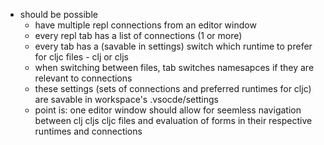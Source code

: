 
- should be possible
  - have multiple repl connections from an editor window
  - every repl tab has a list of connections (1 or more)
  - every tab has a (savable in settings) switch which runtime to prefer for cljc files - clj or cljs
  - when switching between files, tab switches namesapces if they are relevant to connections
  - these settings (sets of connections and preferred runtimes for cljc) are savable in workspace's .vsocde/settings
  - point is: one editor window should allow for seemless navigation between clj cljs cljc files and evaluation of forms in their respective runtimes and connections